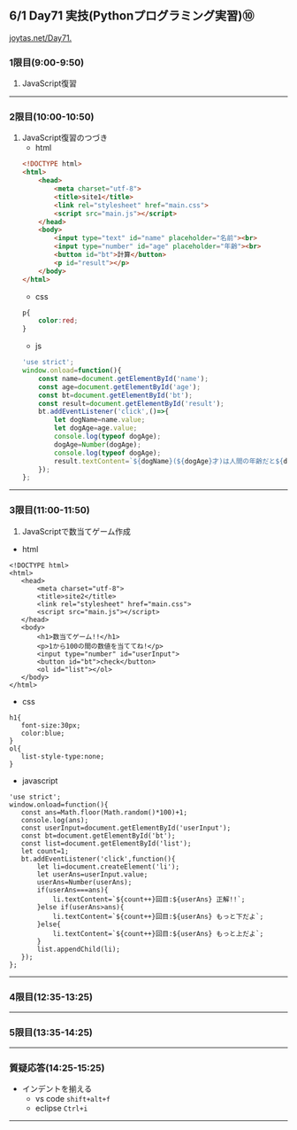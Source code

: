 ## 6/1 Day71 実技(Pythonプログラミング実習)⑩
[joytas.net/Day71.]()
### 1限目(9:00-9:50)
1. JavaScript復習
---
### 2限目(10:00-10:50)
1. JavaScript復習のつづき
	- html
	~~~html
	<!DOCTYPE html>
	<html>
		<head>
			<meta charset="utf-8">
			<title>site1</title>
			<link rel="stylesheet" href="main.css">
			<script src="main.js"></script>
		</head>
		<body>
			<input type="text" id="name" placeholder="名前"><br>
			<input type="number" id="age" placeholder="年齢"><br>
			<button id="bt">計算</button>
			<p id="result"></p>
		</body>
	</html>
	~~~
	- css
	~~~css
	p{
		color:red;
	}
	~~~
	- js
	~~~javascript
	'use strict';
	window.onload=function(){
		const name=document.getElementById('name');
		const age=document.getElementById('age');
		const bt=document.getElementById('bt');
		const result=document.getElementById('result');
		bt.addEventListener('click',()=>{
			let dogName=name.value;
			let dogAge=age.value;
			console.log(typeof dogAge);
			dogAge=Number(dogAge);
			console.log(typeof dogAge);
			result.textContent=`${dogName}(${dogAge}才)は人間の年齢だと${dogAge*7}です`;
		});
	};
	~~~
---
### 3限目(11:00-11:50)
1. JavaScriptで数当てゲーム作成
 - html
 ~~~
 <!DOCTYPE html>
<html>
	<head>
		<meta charset="utf-8">
		<title>site2</title>
		<link rel="stylesheet" href="main.css">
		<script src="main.js"></script>
	</head>
	<body>
		<h1>数当てゲーム!!</h1>
		<p>1から100の間の数値を当ててね!</p>
		<input type="number" id="userInput">
		<button id="bt">check</button>
		<ol id="list"></ol>
	</body>
</html>
 ~~~
 - css
 ~~~
h1{
	font-size:30px;
	color:blue;
}
ol{
	list-style-type:none;
}
 ~~~
 - javascript
 ~~~
 'use strict';
window.onload=function(){
	const ans=Math.floor(Math.random()*100)+1;
	console.log(ans);
	const userInput=document.getElementById('userInput');
	const bt=document.getElementById('bt');
	const list=document.getElementById('list');
	let count=1;
	bt.addEventListener('click',function(){
		let li=document.createElement('li');
		let userAns=userInput.value;
		userAns=Number(userAns);
		if(userAns===ans){
			li.textContent=`${count++}回目:${userAns} 正解!!`;
		}else if(userAns>ans){
			li.textContent=`${count++}回目:${userAns} もっと下だよ`;
		}else{
			li.textContent=`${count++}回目:${userAns} もっと上だよ`;
		}
		list.appendChild(li);
	});
};
 ~~~
---
### 4限目(12:35-13:25)
---
### 5限目(13:35-14:25)
---
### 質疑応答(14:25-15:25)
- インデントを揃える
	- vs code `shift+alt+f`
	- eclipse `Ctrl+i`
---
